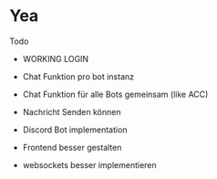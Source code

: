 # Yea

Todo

- WORKING LOGIN

- Chat Funktion pro bot instanz
- Chat Funktion für alle Bots gemeinsam (like ACC)
- Nachricht Senden können
- Discord Bot implementation
- Frontend besser gestalten
- websockets besser implementieren
  